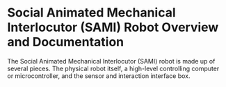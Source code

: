 # Social Animated Mechanical Interlocutor (SAMI) Robot Overview and Documentation
The Social Animated Mechanical Interlocutor (SAMI) robot is made up of several pieces. The physical robot itself, a high-level controlling computer or microcontroller, and the sensor and interaction interface box.
